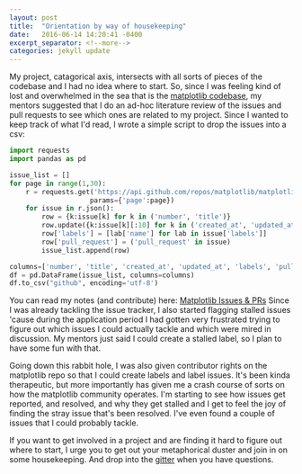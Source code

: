 ```yaml
---
layout: post
title:  "Orientation by way of housekeeping"
date:   2016-06-14 14:20:41 -0400
excerpt_separator: <!--more-->
categories: jekyll update
---
```


My project, catagorical axis, intersects with all sorts of pieces of the codebase and I had no idea where to start. So, since 
I was feeling kind of lost and overwhelmed in the sea that is the [matplotlib codebase](https://github.com/matplotlib/matplotlib), 
my mentors suggested that I do an ad-hoc literature review of the issues and pull requests to see which ones are related to my project.
Since I wanted to keep track of what I'd read, I wrote a simple script to drop the issues into a csv:
<!--more-->
```python
import requests
import pandas as pd

issue_list = []
for page in range(1,30):
    r = requests.get('https://api.github.com/repos/matplotlib/matplotlib/issues', 
                    params={'page':page})
    for issue in r.json():
        row = {k:issue[k] for k in ('number', 'title')}
        row.update({k:issue[k][:10] for k in ('created_at', 'updated_at')})
        row['labels'] = [lab['name'] for lab in issue['labels']]
        row['pull_request'] = ('pull_request' in issue)
        issue_list.append(row)

columns=['number', 'title', 'created_at', 'updated_at', 'labels', 'pull_request']
df = pd.DataFrame(issue_list, columns=columns)
df.to_csv("github", encoding='utf-8')
```

You can read my notes (and contribute) here: [
Matplotlib Issues & PRs](https://docs.google.com/spreadsheets/d/1PkxqqVAzrWuGtQ1KJJ-RrrnA17wMRniy1W4gVPOBSK0/edit?usp=sharing) Since I was already tackling the issue tracker, I also started flagging stalled issues 'cause during the application period I had gotten very frustrated trying to figure out which issues I could actually tackle and which were mired in discussion. My mentors just said I could create a stalled label, so I plan to have some fun with that.

Going down this rabbit hole, I was also given contributor rights on the matplotlib repo so that I could create labels and label issues. It's been kinda therapeutic, but more importantly has given me a crash course of sorts on how the matplotlib community operates. I'm starting to see how issues get reported, and resolved, and why they get stalled and I get to feel the joy of finding the stray issue that's been resolved. I've even found a couple of issues that I could probably tackle. </p>

If you want to get involved in a project and are finding it hard to figure out where to start, I urge you to get out your metaphorical duster and join in on some housekeeping. And drop into the [gitter](https://gitter.im/matplotlib/matplotlib) when you have questions. 
